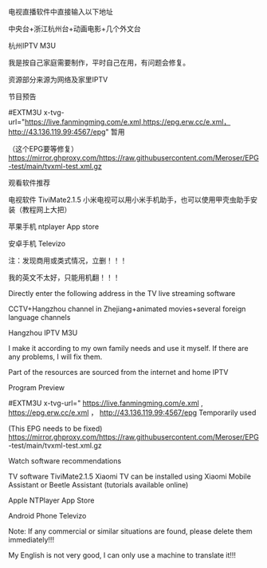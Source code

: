 
电视直播软件中直接输入以下地址

中央台+浙江杭州台+动画电影+几个外文台

杭州IPTV M3U

我是按自己家庭需要制作，平时自己在用，有问题会修复。

资源部分来源为网络及家里IPTV

节目预告

#EXTM3U x-tvg-url="https://live.fanmingming.com/e.xml,https://epg.erw.cc/e.xml，http://43.136.119.99:4567/epg"   暂用

（这个EPG要等修复）https://mirror.ghproxy.com/https://raw.githubusercontent.com/Meroser/EPG-test/main/tvxml-test.xml.gz

观看软件推荐

电视软件 TiviMate2.1.5 小米电视可以用小米手机助手，也可以使用甲壳虫助手安装（教程网上大把）

苹果手机 ntplayer  App store

安卓手机 Televizo

注：发现商用或类式情况，立删！！！

我的英文不太好，只能用机翻！！！

Directly enter the following address in the TV live streaming software

CCTV+Hangzhou channel in Zhejiang+animated movies+several foreign language channels

Hangzhou IPTV M3U

I make it according to my own family needs and use it myself. If there are any problems, I will fix them.

Part of the resources are sourced from the internet and home IPTV

Program Preview

#EXTM3U x-tvg-url=" https://live.fanmingming.com/e.xml , https://epg.erw.cc/e.xml ， http://43.136.119.99:4567/epg Temporarily used

(This EPG needs to be fixed) https://mirror.ghproxy.com/https://raw.githubusercontent.com/Meroser/EPG -test/main/tvxml-test.xml.gz

Watch software recommendations

TV software TiviMate2.1.5 Xiaomi TV can be installed using Xiaomi Mobile Assistant or Beetle Assistant (tutorials available online)

Apple NTPlayer App Store

Android Phone Televizo

Note: If any commercial or similar situations are found, please delete them immediately!!!

My English is not very good, I can only use a machine to translate it!!!

